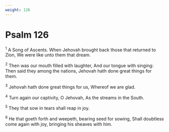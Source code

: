 ```yaml
---
weight: 126
---
```


# Psalm 126

<sup>1</sup> A Song of Ascents. When Jehovah brought back those that returned to Zion, We were like unto them that dream. 

<sup>2</sup> Then was our mouth filled with laughter, And our tongue with singing: Then said they among the nations, Jehovah hath done great things for them. 

<sup>3</sup> Jehovah hath done great things for us, Whereof we are glad. 

<sup>4</sup> Turn again our captivity, O Jehovah, As the streams in the South. 

<sup>5</sup> They that sow in tears shall reap in joy. 

<sup>6</sup> He that goeth forth and weepeth, bearing seed for sowing, Shall doubtless come again with joy, bringing his sheaves with him. 


